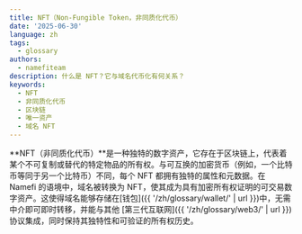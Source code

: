 ```yaml
---
title: NFT（Non-Fungible Token，非同质化代币）
date: '2025-06-30'
language: zh
tags:
  - glossary
authors:
  - namefiteam
description: 什么是 NFT？它与域名代币化有何关系？
keywords:
  - NFT
  - 非同质化代币
  - 区块链
  - 唯一资产
  - 域名 NFT
---
```

**NFT（非同质化代币）**是一种独特的数字资产，它存在于区块链上，代表着某个不可复制或替代的特定物品的所有权。与可互换的加密货币（例如，一个比特币等同于另一个比特币）不同，每个 NFT 都拥有独特的属性和元数据。在 Namefi 的语境中，域名被转换为 NFT，使其成为具有加密所有权证明的可交易数字资产。这使得域名能够存储在[钱包]({{ '/zh/glossary/wallet/' | url }})中，无需中介即可即时转移，并能与其他 [第三代互联网]({{ '/zh/glossary/web3/' | url }}) 协议集成，同时保持其独特性和可验证的所有权历史。
